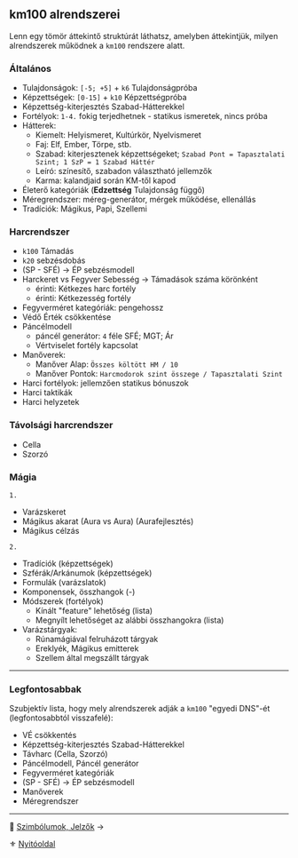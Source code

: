 ## km100 alrendszerei

Lenn egy tömör áttekintő struktúrát láthatsz, amelyben áttekintjük, milyen alrendszerek működnek a `km100` rendszere alatt.

### Általános

- Tulajdonságok: `[-5; +5]` + `k6` Tulajdonságpróba
- Képzettségek: `[0-15]` + `k10` Képzettségpróba
- Képzettség-kiterjesztés Szabad-Hátterekkel
- Fortélyok: `1-4.` fokig terjedhetnek - statikus ismeretek, nincs próba
- Hátterek:
    - Kiemelt: Helyismeret, Kultúrkör, Nyelvismeret
    - Faj: Elf, Ember, Törpe, stb.
    - Szabad: kiterjesztenek képzettségeket; `Szabad Pont = Tapasztalati Szint; 1 SzP = 1 Szabad Háttér`
    - Leíró: színesítő, szabadon választható jellemzők
    - Karma: kalandjaid során KM-től kapod
- Életerő kategóriák (**Edzettség** Tulajdonság függő)
- Méregrendszer: méreg-generátor, mérgek működése, ellenállás
- Tradíciók: Mágikus, Papi, Szellemi

### Harcrendszer

- `k100` Támadás
- `k20` sebzésdobás
- (SP - SFÉ) → ÉP sebzésmodell
- Harckeret  vs  Fegyver Sebesség → Támadások száma körönként
  - érinti: Kétkezes harc fortély
  - érinti: Kétkezesség fortély
- Fegyverméret kategóriák: pengehossz
- Védő Érték csökkentése
- Páncélmodell
  - páncél generátor: `4` féle SFÉ; MGT; Ár
  - Vértviselet fortély kapcsolat
- Manőverek:
    - Manőver Alap: `Összes költött HM / 10`
    - Manőver Pontok: `Harcmodorok szint összege / Tapasztalati Szint`
- Harci fortélyok: jellemzően statikus bónuszok
- Harci taktikák
- Harci helyzetek

### Távolsági harcrendszer

- Cella
- Szorzó

### Mágia

`1.`
- Varázskeret
- Mágikus akarat (Aura vs Aura)   (Aurafejlesztés)
- Mágikus célzás

`2.`
- Tradíciók   (képzettségek)
- Szférák/Arkánumok   (képzettségek)
- Formulák (varázslatok)
- Komponensek, összhangok  (-)
- Módszerek   (fortélyok)
  - Kínált "feature" lehetőség (lista)
  - Megnyílt lehetőséget az alábbi összhangokra  (lista)
- Varázstárgyak:
  - Rúnamágiával felruházott tárgyak
  - Ereklyék, Mágikus emitterek
  - Szellem által megszállt tárgyak

---
### Legfontosabbak

Szubjektív lista, hogy mely alrendszerek adják a `km100`  "egyedi DNS"-ét (legfontosabbtól visszafelé):

- VÉ csökkentés
- Képzettség-kiterjesztés Szabad-Hátterekkel
- Távharc (Cella, Szorzó)
- Páncélmodell, Páncél generátor
- Fegyverméret kategóriák
- (SP - SFÉ) → ÉP sebzésmodell
- Manőverek
- Méregrendszer

---

🔗 [Szimbólumok, Jelzők](005_szimbolumok_jelzok.md) →

⚜️ [Nyitóoldal](start.md)
